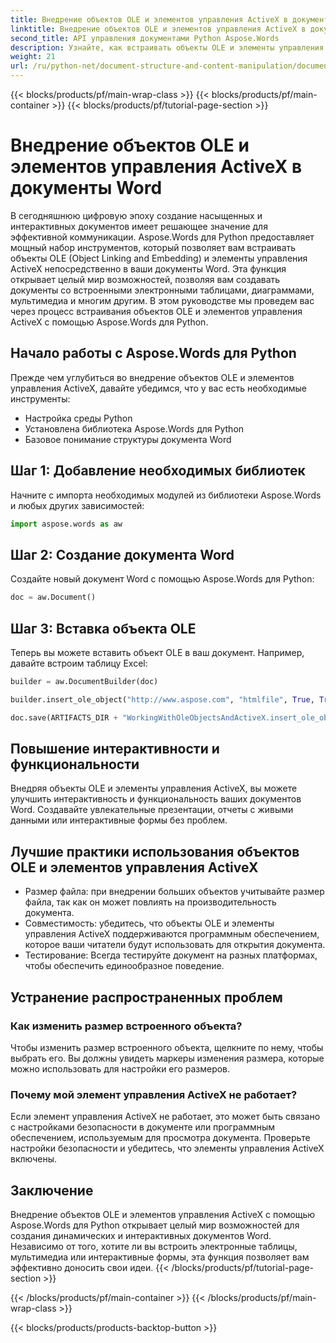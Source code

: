 ```yaml
---
title: Внедрение объектов OLE и элементов управления ActiveX в документы Word
linktitle: Внедрение объектов OLE и элементов управления ActiveX в документы Word
second_title: API управления документами Python Aspose.Words
description: Узнайте, как встраивать объекты OLE и элементы управления ActiveX в документы Word с помощью Aspose.Words для Python. Создавайте интерактивные и динамические документы без проблем.
weight: 21
url: /ru/python-net/document-structure-and-content-manipulation/document-ole-objects-active-x/
---
```


{{< blocks/products/pf/main-wrap-class >}}
{{< blocks/products/pf/main-container >}}
{{< blocks/products/pf/tutorial-page-section >}}

# Внедрение объектов OLE и элементов управления ActiveX в документы Word


В сегодняшнюю цифровую эпоху создание насыщенных и интерактивных документов имеет решающее значение для эффективной коммуникации. Aspose.Words для Python предоставляет мощный набор инструментов, который позволяет вам встраивать объекты OLE (Object Linking and Embedding) и элементы управления ActiveX непосредственно в ваши документы Word. Эта функция открывает целый мир возможностей, позволяя вам создавать документы со встроенными электронными таблицами, диаграммами, мультимедиа и многим другим. В этом руководстве мы проведем вас через процесс встраивания объектов OLE и элементов управления ActiveX с помощью Aspose.Words для Python.


## Начало работы с Aspose.Words для Python

Прежде чем углубиться во внедрение объектов OLE и элементов управления ActiveX, давайте убедимся, что у вас есть необходимые инструменты:

- Настройка среды Python
- Установлена библиотека Aspose.Words для Python
- Базовое понимание структуры документа Word

## Шаг 1: Добавление необходимых библиотек

Начните с импорта необходимых модулей из библиотеки Aspose.Words и любых других зависимостей:

```python
import aspose.words as aw
```

## Шаг 2: Создание документа Word

Создайте новый документ Word с помощью Aspose.Words для Python:

```python
doc = aw.Document()
```

## Шаг 3: Вставка объекта OLE

Теперь вы можете вставить объект OLE в ваш документ. Например, давайте встроим таблицу Excel:

```python
builder = aw.DocumentBuilder(doc)

builder.insert_ole_object("http://www.aspose.com", "htmlfile", True, True, None)

doc.save(ARTIFACTS_DIR + "WorkingWithOleObjectsAndActiveX.insert_ole_object.docx")
```

## Повышение интерактивности и функциональности

Внедряя объекты OLE и элементы управления ActiveX, вы можете улучшить интерактивность и функциональность ваших документов Word. Создавайте увлекательные презентации, отчеты с живыми данными или интерактивные формы без проблем.

## Лучшие практики использования объектов OLE и элементов управления ActiveX

- Размер файла: при внедрении больших объектов учитывайте размер файла, так как он может повлиять на производительность документа.
- Совместимость: убедитесь, что объекты OLE и элементы управления ActiveX поддерживаются программным обеспечением, которое ваши читатели будут использовать для открытия документа.
- Тестирование: Всегда тестируйте документ на разных платформах, чтобы обеспечить единообразное поведение.

## Устранение распространенных проблем

### Как изменить размер встроенного объекта?

Чтобы изменить размер встроенного объекта, щелкните по нему, чтобы выбрать его. Вы должны увидеть маркеры изменения размера, которые можно использовать для настройки его размеров.

### Почему мой элемент управления ActiveX не работает?

Если элемент управления ActiveX не работает, это может быть связано с настройками безопасности в документе или программным обеспечением, используемым для просмотра документа. Проверьте настройки безопасности и убедитесь, что элементы управления ActiveX включены.

## Заключение

Внедрение объектов OLE и элементов управления ActiveX с помощью Aspose.Words для Python открывает целый мир возможностей для создания динамических и интерактивных документов Word. Независимо от того, хотите ли вы встроить электронные таблицы, мультимедиа или интерактивные формы, эта функция позволяет вам эффективно доносить свои идеи.
{{< /blocks/products/pf/tutorial-page-section >}}

{{< /blocks/products/pf/main-container >}}
{{< /blocks/products/pf/main-wrap-class >}}

{{< blocks/products/products-backtop-button >}}
